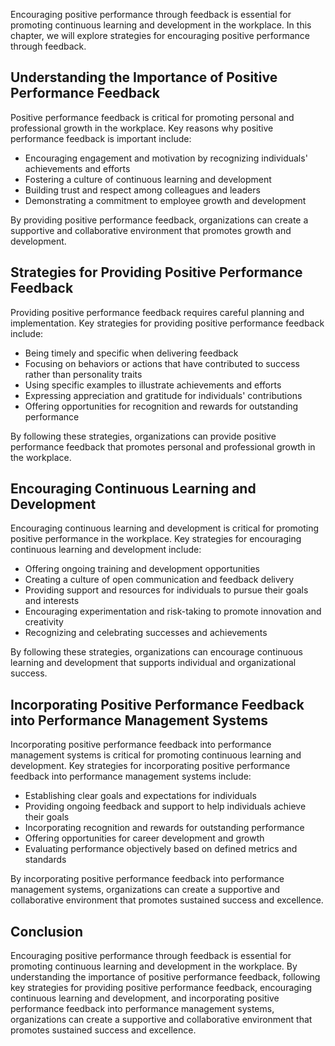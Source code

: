 
Encouraging positive performance through feedback is essential for promoting continuous learning and development in the workplace. In this chapter, we will explore strategies for encouraging positive performance through feedback.

Understanding the Importance of Positive Performance Feedback
-------------------------------------------------------------

Positive performance feedback is critical for promoting personal and professional growth in the workplace. Key reasons why positive performance feedback is important include:

* Encouraging engagement and motivation by recognizing individuals' achievements and efforts
* Fostering a culture of continuous learning and development
* Building trust and respect among colleagues and leaders
* Demonstrating a commitment to employee growth and development

By providing positive performance feedback, organizations can create a supportive and collaborative environment that promotes growth and development.

Strategies for Providing Positive Performance Feedback
------------------------------------------------------

Providing positive performance feedback requires careful planning and implementation. Key strategies for providing positive performance feedback include:

* Being timely and specific when delivering feedback
* Focusing on behaviors or actions that have contributed to success rather than personality traits
* Using specific examples to illustrate achievements and efforts
* Expressing appreciation and gratitude for individuals' contributions
* Offering opportunities for recognition and rewards for outstanding performance

By following these strategies, organizations can provide positive performance feedback that promotes personal and professional growth in the workplace.

Encouraging Continuous Learning and Development
-----------------------------------------------

Encouraging continuous learning and development is critical for promoting positive performance in the workplace. Key strategies for encouraging continuous learning and development include:

* Offering ongoing training and development opportunities
* Creating a culture of open communication and feedback delivery
* Providing support and resources for individuals to pursue their goals and interests
* Encouraging experimentation and risk-taking to promote innovation and creativity
* Recognizing and celebrating successes and achievements

By following these strategies, organizations can encourage continuous learning and development that supports individual and organizational success.

Incorporating Positive Performance Feedback into Performance Management Systems
-------------------------------------------------------------------------------

Incorporating positive performance feedback into performance management systems is critical for promoting continuous learning and development. Key strategies for incorporating positive performance feedback into performance management systems include:

* Establishing clear goals and expectations for individuals
* Providing ongoing feedback and support to help individuals achieve their goals
* Incorporating recognition and rewards for outstanding performance
* Offering opportunities for career development and growth
* Evaluating performance objectively based on defined metrics and standards

By incorporating positive performance feedback into performance management systems, organizations can create a supportive and collaborative environment that promotes sustained success and excellence.

Conclusion
----------

Encouraging positive performance through feedback is essential for promoting continuous learning and development in the workplace. By understanding the importance of positive performance feedback, following key strategies for providing positive performance feedback, encouraging continuous learning and development, and incorporating positive performance feedback into performance management systems, organizations can create a supportive and collaborative environment that promotes sustained success and excellence.
